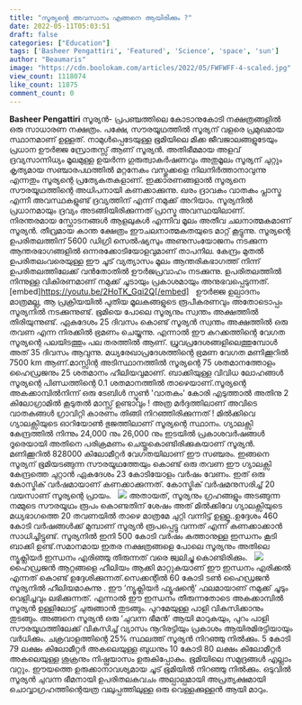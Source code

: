 ```yaml
---
title: "സൂര്യന്റെ അവസാനം എങ്ങനെ ആയിരിക്കും ?"
date: 2022-05-11T05:03:51
draft: false
categories: ["Education"]
tags: ['Basheer Pengattiri', 'Featured', 'Science', 'space', 'sun']
author: "Beaumaris"
image: "https://cdn.boolokam.com/articles/2022/05/FWFWFF-4-scaled.jpg"
view_count: 1118074
like_count: 11875
comment_count: 0
---
```


**Basheer Pengattiri** സൂര്യൻ- പ്രപഞ്ചത്തിലെ കോടാനുകോടി നക്ഷത്രങ്ങളിൽ ഒരു സാധാരണ നക്ഷത്രം. പക്ഷേ, സൗരയൂഥത്തിൽ സൂര്യന് വളരെ പ്രമുഖമായ സ്ഥാനമാണ് ഉള്ളത്. നാമുൾപ്പെടേയുള്ള ഭൂമിയിലെ മിക്ക ജീവജാലങ്ങളുടേയും പ്രധാന ഊർജ്ജ സ്രോതസ്സ് ആണ് സൂര്യൻ. അതിഭീമമായ അളവ് ദ്രവ്യസാന്നിധ്യം മൂലമുള്ള ഉയർന്ന ഗുരുത്വാകർഷണവും അതുമൂലം സൂര്യന് ചുറ്റും കൃത്യമായ സഞ്ചാരപഥത്തിൽ മറ്റനേകം വസ്തുക്കളെ നിലനിർത്താനാവുന്നു എന്നതും സൂര്യന്റെ പ്രത്യേകതകളാണ്. ഇക്കാരണങ്ങളാൽ സൂര്യനെ സൗരയൂഥത്തിന്റെ അധിപനായി കണക്കാക്കുന്നു. ഖരം ദ്രാവകം വാതകം പ്ലാസ്മ എന്നീ അവസ്ഥകളുണ്ട് ദ്രവ്യത്തിന് എന്ന് നമുക്ക് അറിയാം. സൂര്യനിൽ പ്രധാനമായും ദ്രവ്യം അടങ്ങിയിരിക്കുന്നത് പ്രാസ്മ അവസ്ഥയിലാണ്. നിരന്തരമായ സ്ഫോടനങ്ങൾ ആളലുകൾ എന്നിവ മൂലം അതീവ ചലനാത്മകമാണ് സൂര്യൻ. തീവ്രമായ കാന്ത ക്ഷേത്രം ഈചലനാത്മകതയുടെ മാറ്റ് കൂട്ടുന്നു. സൂര്യന്റെ ഉപരിതലത്തിന് 5600 ഡിഗ്രി സെൽഷ്യസും അണുസംയോജനം നടക്കുന്ന ആന്തരഭാഗങ്ങളിൽ ഒന്നരക്കോടിയോളവുമാണ് താപനില. കേന്ദ്രം മുതൽ ഉപരിതലംവരെയുള്ള ഈ ചൂട് വ്യത്യാസം മൂലം ആന്തരികഭാഗത്ത് നിന്ന് ഉപരിതലത്തിലേക്ക് വൻതോതിൽ ഊർജപ്രവാഹം നടക്കുന്നു. ഉപരിതലത്തിൽ നിന്നുള്ള വികിരണമാണ് നമുക്ക് ചൂടായും പ്രകാശമായും അനുഭവപ്പെടുന്നത്. &nbsp; [embed]https://youtu.be/2HoTK_Gqi2Q[/embed] &nbsp; ഊർജ്ജ ഉല്പാദനം മാത്രമല്ല, ആ പ്രക്രിയയിൽ പുതിയ മൂലകങ്ങളുടെ രൂപീകരണവും അതോടൊപ്പം സൂര്യനിൽ നടക്കുന്നുണ്ട്. ഭൂമിയെ പോലെ സൂര്യനും സ്വന്തം അക്ഷത്തിൽ തിരിയുന്നുണ്ട്. ഏകദേശം 25 ദിവസം കൊണ്ട് സൂര്യൻ സ്വന്തം അക്ഷത്തിൽ ഒരു തവണ എന്ന നിരക്കിൽ ഭ്രമണം ചെയ്യുന്നു. എന്നാൽ ഈ കറക്കത്തിന്റെ വേഗത സൂര്യന്റെ പലയിടത്തും പല തരത്തിൽ ആണ്. ധ്രുവപ്രദേശങ്ങളിലെത്തുമ്പോൾ അത് 35 ദിവസം ആവുന്നു. മധ്യരേഖാപ്രദേശത്തിന്റെ ഭ്രമണ വേഗത മണിക്കൂറിൽ 7500 km ആണ്.മാസ്സിന്റ അടിസ്ഥാനത്തിൽ സൂര്യന്റെ 75 ശതമാനത്തോളം ഹൈഡ്രജനും 25 ശതമാനം ഹീലിയവുമാണ്. ബാക്കിയുള്ള വിവിധ ലോഹങ്ങൾ സൂര്യന്റെ പിണ്ഡത്തിന്റെ 0.1 ശതമാനത്തിൽ താഴെയാണ്.സൂര്യന്റെ അകക്കാമ്പിൽനിന്ന് ഒരു ടേബിൾ സ്പൂൺ 'വാതകം' കോരി എടുത്താൽ അതിനു 2 കിലോഗ്രാമിൽ കൂടുതൽ മാസ്സ് ഉണ്ടാവും ! അത്ര മർദ്ദത്തിലാണ് അവിടെ വാതകങ്ങൾ ഗ്രാവിറ്റി കാരണം തിങ്ങി നിറഞ്ഞിരിക്കുന്നത് ! മിൽക്കിവെ ഗ്യാലക്സിയുടെ ഓറിയോൺ ഭുജത്തിലാണ്‌ സൂര്യന്റെ സ്ഥാനം. ഗ്യാലക്സി കേന്ദ്രത്തിൽ നിന്നും 24,000 നും 26,000 നും ഇടയിൽ പ്രകാശവർഷങ്ങൾ ദൂരെയായി അതിനെ പരിക്രമണം ചെയ്തുകൊണ്ടിരിക്കുകയാണ്‌ സൂര്യൻ. മണിക്കൂറിൽ 828000 കിലോമീറ്റർ വേഗതയിലാണ് ഈ സഞ്ചരം. ഇങ്ങനെ സൂര്യന് ഭൂമിയടങ്ങുന്ന സൗരയൂഥത്തേയും കൊണ്ട് ഒരു തവണ ഈ ഗ്യാലക്സി കേന്ദ്രത്തെ ചുറ്റാൻ ഏകദേശം 23 കോടിയോളം വർഷം വേണം. ഇത് ഒരു കോസ്മിക് വർഷമായാണ് കണക്കാക്കുന്നത്. കോസ്മിക് വർഷമനുസരിച്ച് 20 വയസാണ് സൂര്യന്റെ പ്രായം. &nbsp; ![](https://cdn.boolokam.com/articles/2022/05/FWWFFFF-1.jpg) അതായത്, സൂര്യനും ഗ്രഹങ്ങളും അടങ്ങുന്ന നമ്മുടെ സൗരയൂഥം രൂപം കൊണ്ടതിന് ശേഷം അത് മിൽക്കിവേ ഗ്യാലക്സിയുടെ മധ്യഭാഗത്തെ 20 തവണയിൽ താഴെ മാത്രമേ ചുറ്റി വന്നിട്ട് ഉള്ളൂ..ഉദ്ദേശം 460 കോടി വർഷങ്ങൾക്ക് മുമ്പാണ് സൂര്യൻ രൂപപ്പെട്ടു വന്നത് എന്ന് കണക്കാക്കാൻ സാധിച്ചിട്ടുണ്ട്. സൂര്യനിൽ ഇനി 500 കോടി വർഷം കത്താനുള്ള ഇന്ധനം കൂടി ബാക്കി ഉണ്ട്.സമാനമായ ഇതര നക്ഷത്രങ്ങളെ പോലെ സൂര്യനും അതിലെ ന്യൂക്ലിയർ ഇന്ധനം എരിഞ്ഞു തീരുന്നത് വരെ ജ്വലിച്ചു കൊണ്ടിരിക്കും. &nbsp; ![](https://cdn.boolokam.com/articles/2022/05/FBFBF.jpg) ഹൈഡ്രജൻ ആറ്റങ്ങളെ ഹീലിയം ആക്കി മാറ്റുകയാണ് ഈ ഇന്ധനം എരിക്കൽ എന്നത് കൊണ്ട് ഉദ്ദേശിക്കുന്നത്.സെക്കന്റിൽ 60 കോടി ടൺ ഹൈഡ്രജൻ സൂര്യനിൽ ഹീലിയമാകുന്നു . ഈ ‘ന്യൂക്ലിയർ ഫ്യൂഷന്റെ’ ഫലമായാണ് നമുക്ക് ചൂടും വെളിച്ചവും ലഭിക്കുന്നത്. എന്നാൽ ഈ ഇന്ധനം തീരുന്നതോടെ അകക്കാമ്പിൽ സൂര്യൻ ഉള്ളിലോട്ട് ചുരുങ്ങാൻ തുടങ്ങും. പുറമേയുള്ള പാളി വികസിക്കാനും തുടങ്ങും. അങ്ങനെ സൂര്യൻ ഒരു ‘ചുവന്ന ഭീമൻ’ ആയി മാറുകയും, പുറം പാളി സൗരയൂഥത്തിലേക്ക് വികസിച്ച് വ്യാസം നൂറിരട്ടിയും പ്രകാശം ആയിരമിരട്ടിയായും വർധിക്കും. ചക്രവാളത്തിന്റെ 25% സ്ഥലത്ത് സൂര്യൻ നിറഞ്ഞു നിൽക്കും. 5 കോടി 79 ലക്ഷം കിലോമീറ്റർ അകലെയുള്ള ബുധനും 10 കോടി 80 ലക്ഷം കിലോമീറ്റർ അകലെയുള്ള ശുക്രനും നിഷ്പ്രയാസം ഉരുകിപ്പോകും. ഭൂമിയിലെ സമുദ്രങ്ങൾ എല്ലാം വറ്റും. ഈയത്തെ ഉരുക്കാനാവശ്യമായ ചൂട് ഭൂമിയിൽ നിറഞ്ഞു നിൽക്കും. ഒടുവിൽ സൂര്യൻ ചുവന്ന ഭീമനായി ഉപരിതലകവചം അല്പാല്പമായി അപ്രത്യക്ഷമായി ചൊവ്വാഗ്രഹത്തിന്റെയത്ര വലുപ്പത്തിലുള്ള ഒരു വെള്ളക്കുള്ളൻ ആയി മാറും.
